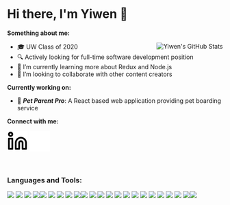 # Hi there, I'm Yiwen 👋

**Something about me:**

<img align="right" alt="Yiwen's GitHub Stats" src="https://github-readme-stats.vercel.app/api?username=Yiwen-M&show_icons=true&hide_border=true&hide_rank=true&theme=radical" />

- 🎓 UW Class of 2020
- 🔍 Actively looking for full-time software development position
- 📙 I’m currently learning more about Redux and Node.js
- 🤝 I’m looking to collaborate with other content creators

**Currently working on:**

- 🧸 ***Pet Parent Pro***: A React based web application providing pet boarding service

**Connect with me:**

[![website](./img/linkedin-light.svg)](https://www.linkedin.com/in/yiwen-ma/#gh-light-mode-only)
[![website](./img/linkedin-dark.svg)](https://www.linkedin.com/in/yiwen-ma/#gh-dark-mode-only)
&nbsp;&nbsp;

<br />

### Languages and Tools:

<img src="https://img.shields.io/badge/java-%23ED8B00.svg?style=for-the-badge&logo=java&logoColor=white"> <img src="https://img.shields.io/badge/javascript-%23323330.svg?style=for-the-badge&logo=javascript&logoColor=%23F7DF1E"> <img src="https://img.shields.io/badge/react-%2320232a.svg?style=for-the-badge&logo=react&logoColor=%2361DAFB"> <img src="https://img.shields.io/badge/redux-%23593d88.svg?style=for-the-badge&logo=redux&logoColor=white"><img src ="https://img.shields.io/badge/html5-%23E34F26.svg?style=for-the-badge&logo=html5&logoColor=white"> <img src ="https://img.shields.io/badge/css3-%231572B6.svg?style=for-the-badge&logo=css3&logoColor=white"> <img src="https://img.shields.io/badge/node.js-6DA55F?style=for-the-badge&logo=node.js&logoColor=white"> <img src="https://img.shields.io/badge/nestjs-%23E0234E.svg?style=for-the-badge&logo=nestjs&logoColor=white"> <img src="https://img.shields.io/badge/-AntDesign-%230170FE?style=for-the-badge&logo=ant-design&logoColor=white"><img src="https://img.shields.io/badge/bootstrap-%23563D7C.svg?style=for-the-badge&logo=bootstrap&logoColor=white"> <img src="https://img.shields.io/badge/python-3670A0?style=for-the-badge&logo=python&logoColor=ffdd54"> <img src="https://img.shields.io/badge/c++-%2300599C.svg?style=for-the-badge&logo=c%2B%2B&logoColor=white"> <img src="https://img.shields.io/badge/spring-%236DB33F.svg?style=for-the-badge&logo=spring&logoColor=white"> <img src="https://img.shields.io/badge/express.js-%23404d59.svg?style=for-the-badge&logo=express&logoColor=%2361DAFB"> <img src="https://img.shields.io/badge/-ElasticSearch-005571?style=for-the-badge&logo=elasticsearch"> <img src="https://img.shields.io/badge/mysql-%2300f.svg?style=for-the-badge&logo=mysql&logoColor=white"> <img src="https://img.shields.io/badge/MongoDB-%234ea94b.svg?style=for-the-badge&logo=mongodb&logoColor=white"> <img src="https://img.shields.io/badge/AWS-%23FF9900.svg?style=for-the-badge&logo=amazon-aws&logoColor=white"> <img src="https://img.shields.io/badge/azure-%230072C6.svg?style=for-the-badge&logo=microsoftazure&logoColor=white"> <img src="https://img.shields.io/badge/GoogleCloud-%234285F4.svg?style=for-the-badge&logo=google-cloud&logoColor=white"> <img src="https://img.shields.io/badge/git-%23F05033.svg?style=for-the-badge&logo=git&logoColor=white"> <img src="https://img.shields.io/badge/github-%23121011.svg?style=for-the-badge&logo=github&logoColor=white"><img src="https://img.shields.io/badge/adobe-%23FF0000.svg?style=for-the-badge&logo=adobe&logoColor=white">



[linkedin]: https://www.linkedin.com/in/yiwen-ma
